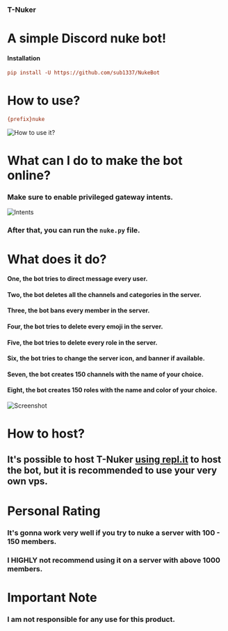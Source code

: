 ### T-Nuker
# A simple Discord nuke bot!
#### Installation
```ini
pip install -U https://github.com/sub1337/NukeBot
```
# How to use?
```ini
{prefix}nuke
```
![How to use it?](https://imgur.com/YK2Va0N.png)

# What can I do to make the bot online?
### Make sure to enable privileged gateway intents.
![Intents](https://imgur.com/5ENX0Vr.png)
### After that, you can run the `nuke.py` file.

# What does it do?
#### One, the bot tries to direct message every user.
#### Two, the bot deletes all the channels and categories in the server.
#### Three, the bot bans every member in the server.
#### Four, the bot tries to delete every emoji in the server.
#### Five, the bot tries to delete every role in the server.
#### Six, the bot tries to change the server icon, and banner if available.
#### Seven, the bot creates 150 channels with the name of your choice.
#### Eight, the bot creates 150 roles with the name and color of your choice.
![Screenshot](https://imgur.com/KyvVGcJ.png)

# How to host?
## It's possible to host T-Nuker [using repl.it](https://replit.com/github/sub1337/NukeBot) to host the bot, but it is recommended to use your very own vps.

# Personal Rating
### It's gonna work very well if you try to nuke a server with 100 - 150 members.
### I HIGHLY not recommend using it on a server with above 1000 members.

# Important Note
### I am not responsible for any use for this product.
